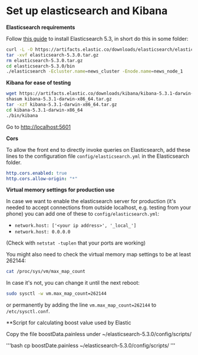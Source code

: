 # Set up elasticsearch and Kibana

**Elasticsearch requirements**

Follow [this guide](https://www.elastic.co/guide/en/elasticsearch/reference/5.3/_installation.html)
to install Elasticsearch 5.3, in short do this in some folder:

```bash
curl -L -O https://artifacts.elastic.co/downloads/elasticsearch/elasticsearch-5.3.0.tar.gz
tar -xvf elasticsearch-5.3.0.tar.gz
rm elasticsearch-5.3.0.tar.gz
cd elasticsearch-5.3.0/bin
./elasticsearch -Ecluster.name=news_cluster -Enode.name=news_node_1
```

**Kibana for ease of testing**

```bash
wget https://artifacts.elastic.co/downloads/kibana/kibana-5.3.1-darwin-x86_64.tar.gz
shasum kibana-5.3.1-darwin-x86_64.tar.gz
tar -xzf kibana-5.3.1-darwin-x86_64.tar.gz
cd kibana-5.3.1-darwin-x86_64
./bin/kibana
```

Go to [http://localhost:5601](http://localhost:5601)

**Cors**

To allow the front end to directly invoke queries on Elasticsearch, add these lines
to the configuration file `config/elasticsearch.yml` in the Elasticsearch folder.

```yaml
http.cors.enabled: true
http.cors.allow-origin: "*"
```

**Virtual memory settings for production use**

In case we want to enable the elasticsearch server for production (it's needed
to accept connections from outside localhost, e.g. testing from your phone) you
can add one of these to `config/elasticsearch.yml`:

- `network.host: ['<your ip address>', '_local_']`
- `network.host: 0.0.0.0`

(Check with `netstat -tuplen` that your ports are working)

You might also need to check the virtual memory map settings to be at least 262144:

```bash
cat /proc/sys/vm/max_map_count
```

In case it's not, you can change it until the next reboot:

```bash
sudo sysctl -w vm.max_map_count=262144
```

or permanently by adding the line `vm.max_map_count=262144` to `/etc/sysctl.conf`.

**Script for calculating boost value used by Elastic

Copy the file boostData.painless under ~/elasticsearch-5.3.0/config/scripts/

'''bash
cp boostDate.painless ~/elasticsearch-5.3.0/config/scripts/
'''


